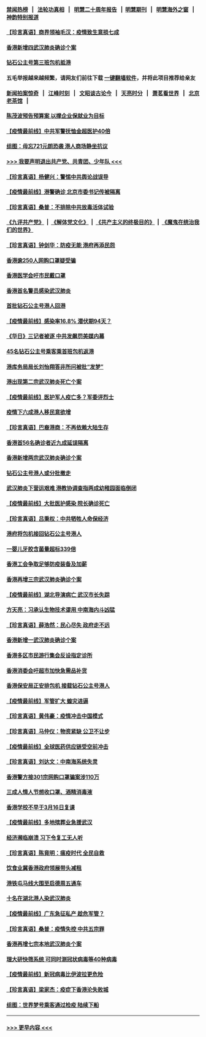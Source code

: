 #### [禁闻热榜](热点新闻.md?=0)  &nbsp;&nbsp;|&nbsp;&nbsp; [法轮功真相](https://github.com/gfw-breaker/truth/blob/master/README.md?=0) &nbsp;&nbsp;|&nbsp;&nbsp; [明慧二十周年报告](https://github.com/gfw-breaker/mh-reports/blob/master/README.md?=0) &nbsp;&nbsp;|&nbsp;&nbsp;[明慧期刊](https://github.com/gfw-breaker/mh-qikan) &nbsp;&nbsp;|&nbsp;&nbsp; [明慧海外之窗](https://github.com/gfw-breaker/mh-news/blob/master/README.md?=0) &nbsp;&nbsp;|&nbsp;&nbsp; [神韵特别报道](https://github.com/gfw-breaker/mh-news/blob/master/shenyun.md?=0)
#### [【珍言真语】商界领袖毛汉：疫情致生意损七成](../pages/nsc415/n11890348.md?t=02250302) 
#### [香港新增四武汉肺炎确诊个案](../pages/nsc415/n11890610.md?t=02250302) 
#### [钻石公主号第三班包机抵港](../pages/nsc415/n11890645.md?t=02250302) 
#### 五毛举报越来越频繁，请网友们前往下载 [一键翻墙软件](https://github.com/gfw-breaker/ssr-accounts)，并将此项目推荐给亲友
#### [新闻拍案惊奇](https://github.com/gfw-breaker/banned-news/blob/master/pages/link4.md) &nbsp;&nbsp;|&nbsp;&nbsp; [江峰时刻](https://github.com/gfw-breaker/banned-news/blob/master/pages/link4.md) &nbsp;&nbsp;|&nbsp;&nbsp; [文昭谈古论今](https://github.com/gfw-breaker/banned-news/blob/master/pages/link4.md) &nbsp;&nbsp;|&nbsp;&nbsp; [天亮时分](https://github.com/gfw-breaker/banned-news/blob/master/pages/link4.md) &nbsp;&nbsp;|&nbsp;&nbsp; [萧茗看世界](https://github.com/gfw-breaker/banned-news/blob/master/pages/link4.md) &nbsp;&nbsp;|&nbsp;&nbsp; [北京老茶馆](https://github.com/gfw-breaker/banned-news/blob/master/pages/link4.md) &nbsp;&nbsp;|&nbsp;&nbsp; 
#### [陈茂波预告预算案 以撑企业保就业为目标](../pages/nsc415/n11890574.md?t=02250302) 
#### [【疫情最前线】中共军警抚恤金超医护40倍](../pages/nsc415/n11890458.md?t=02250302) 
#### [组图：毋忘721元朗恐袭 港人商场静坐抗议](../pages/nsc415/n11876882.md?t=02250302) 
#### [>>> 我要声明退出共产党、共青团、少年队 <<<](https://github.com/begood0513/goodnews/blob/master/quit/letter.md) 
#### [【珍言真语】杨健兴：警惕中共舆论战误导](../pages/nsc415/n11888131.md?t=02250302) 
#### [【疫情最前线】港警确诊 北京市委书记传被隔离](../pages/nsc415/n11886872.md?t=02250302) 
#### [【珍言真语】桑普：不排除中共放毒活体试验](../pages/nsc415/n11886832.md?t=02250302) 
#### [《九评共产党》](https://github.com/begood0513/9ping.md/blob/master/README.md) &nbsp;|&nbsp; [《解体党文化》](../../../../jtdwh.md/blob/master/README.md)  &nbsp;|&nbsp; [《共产主义的终极目的》](../../../../gczydzjmd.md/blob/master/README.md) &nbsp;|&nbsp; [《魔鬼在统治我们的世界》](../../../../mgztzwmdsj.md/blob/master/README.md) 
#### [【珍言真语】钟剑华：防疫无能 港府再添民怨](../pages/nsc415/n11884504.md?t=02250302) 
#### [香港逾250人网购口罩疑受骗](../pages/nsc415/n11884388.md?t=02250302) 
#### [香港医学会吁市民戴口罩](../pages/nsc415/n11884367.md?t=02250302) 
#### [香港首名警员感染武汉肺炎](../pages/nsc415/n11884357.md?t=02250302) 
#### [首批钻石公主号港人回港](../pages/nsc415/n11884333.md?t=02250302) 
#### [【疫情最前线】感染率16.8% 潜伏期94天？](../pages/nsc415/n11884256.md?t=02250302) 
#### [《华日》三记者被逐 中共发飙罚美媒内幕](../pages/nsc415/n11884184.md?t=02250302) 
#### [45名钻石公主号乘客乘首班包机返港](../pages/nsc415/n11881770.md?t=02250302) 
#### [港库务局局长刘怡翔答非所问被批“发梦”](../pages/nsc415/n11881752.md?t=02250302) 
#### [港出现第二宗武汉肺炎死亡个案](../pages/nsc415/n11881736.md?t=02250302) 
#### [【疫情最前线】医护军人疫亡多？军委评烈士](../pages/nsc415/n11881655.md?t=02250302) 
#### [疫情下六成港人移民意欲增](../pages/nsc415/n11881699.md?t=02250302) 
#### [【珍言真语】巴裔港商：不再依赖大陆生存](../pages/nsc415/n11881126.md?t=02250302) 
#### [香港首56名确诊者近九成延误隔离](../pages/nsc415/n11879079.md?t=02250302) 
#### [香港新增两宗武汉肺炎确诊个案](../pages/nsc415/n11879064.md?t=02250302) 
#### [钻石公主号港人或分批撤走](../pages/nsc415/n11879029.md?t=02250302) 
#### [武汉肺炎下营运艰难 港教协调查指两成幼稚园面临倒闭](../pages/nsc415/n11878989.md?t=02250302) 
#### [【疫情最前线】大批医护感染 院长确诊死亡](../pages/nsc415/n11878595.md?t=02250302) 
#### [【珍言真语】吕秉权：中共牺牲人命保经济](../pages/nsc415/n11878390.md?t=02250302) 
#### [港府将包机接回钻石公主号港人](../pages/nsc415/n11876352.md?t=02250302) 
#### [一婴儿牙胶含菌量超标339倍](../pages/nsc415/n11876336.md?t=02250302) 
#### [香港工会争取足够防疫装备及加薪](../pages/nsc415/n11876313.md?t=02250302) 
#### [香港再增三宗武汉肺炎确诊个案](../pages/nsc415/n11876297.md?t=02250302) 
#### [【疫情最前线】湖北导演病亡 武汉市长失踪](../pages/nsc415/n11876272.md?t=02250302) 
#### [方天亮：习承认生物技术谬用 中南海内斗凶猛](../pages/nsc415/n11873679.md?t=02250302) 
#### [【珍言真语】薛浩然：民心尽失 政府走不远](../pages/nsc415/n11875838.md?t=02250302) 
#### [香港新增一武汉肺炎确诊个案](../pages/nsc415/n11874044.md?t=02250302) 
#### [香港多区市民游行集会反设指定诊所](../pages/nsc415/n11874017.md?t=02250302) 
#### [香港消委会吁超市加快急需品补货](../pages/nsc415/n11874003.md?t=02250302) 
#### [香港保安局正安排包机 接载钻石公主号港人](../pages/nsc415/n11873932.md?t=02250302) 
#### [【疫情最前线】军管扩大 蝗灾进逼](../pages/nsc415/n11873780.md?t=02250302) 
#### [【珍言真语】黄伟豪：疫情冲击中国模式](../pages/nsc415/n11873482.md?t=02250302) 
#### [【珍言真语】马仲仪：物资紧缺 公卫不让步](../pages/nsc415/n11872315.md?t=02250302) 
#### [【疫情最前线】全球医药供应链受空前冲击](../pages/nsc415/n11869614.md?t=02250302) 
#### [【珍言真语】刘达文：中南海系统失灵](../pages/nsc415/n11869465.md?t=02250302) 
#### [香港警方接301宗网购口罩骗案涉110万](../pages/nsc415/n11867572.md?t=02250302) 
#### [三成人情人节想收口罩、酒精消毒液](../pages/nsc415/n11867523.md?t=02250302) 
#### [香港学校不早于3月16日复课](../pages/nsc415/n11867498.md?t=02250302) 
#### [【疫情最前线】多地殡葬业急援武汉](../pages/nsc415/n11866914.md?t=02250302) 
#### [经济濒临崩溃 习下令复工无人听](../pages/nsc415/n11867269.md?t=02250302) 
#### [【珍言真语】陈竟明：瘟疫时代 全民自救](../pages/nsc415/n11866765.md?t=02250302) 
#### [饮食业冀香港政府领展带头减租](../pages/nsc415/n11864876.md?t=02250302) 
#### [港铁屯马线大围至启德周五通车](../pages/nsc415/n11864842.md?t=02250302) 
#### [十名在湖北港人染武汉肺炎](../pages/nsc415/n11864807.md?t=02250302) 
#### [【疫情最前线】广东急征私产 趁危军管？](../pages/nsc415/n11864205.md?t=02250302) 
#### [【珍言真语】桑普：疫情失控 中共五宗罪](../pages/nsc415/n11864157.md?t=02250302) 
#### [香港再增七宗本地武汉肺炎个案](../pages/nsc415/n11862405.md?t=02250302) 
#### [理大研快筛系统 可同时测冠状病毒等40种病毒](../pages/nsc415/n11862376.md?t=02250302) 
#### [【疫情最前线】新冠病毒比伊波拉更危险](../pages/nsc415/n11862199.md?t=02250302) 
#### [【珍言真语】梁家杰：疫症下香港沦失败城](../pages/nsc415/n11861588.md?t=02250302) 
#### [组图：世界梦号乘客通过检疫 陆续下船](../pages/nsc415/n11858302.md?t=02250302) 

----
#### [ >>> 更早内容 <<< ](../indexes/nsc415-earlier.md)
